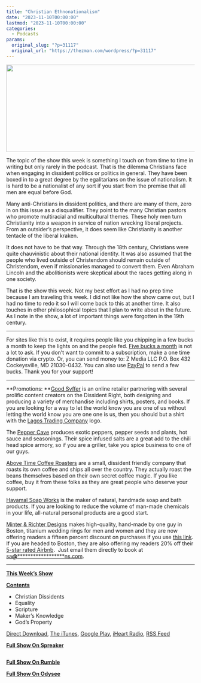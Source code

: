 ```yaml
---
title: "Christian Ethnonationalism"
date: "2023-11-10T00:00:00"
lastmod: "2023-11-10T00:00:00"
categories:
  - Podcasts
params:
  original_slug: "?p=31117"
  original_url: "https://thezman.com/wordpress/?p=31117"
---
```


[<img
src="http://thezman.com/wordpress/wp-content/uploads/2018/01/Power-Hour.png"
decoding="async" width="600" height="233" />](http://thezman.com/wordpress/wp-content/uploads/2018/01/Power-Hour.png)

The topic of the show this week is something I touch on from time to
time in writing but only rarely in the podcast. That is the dilemma
Christians face when engaging in dissident politics or politics in
general. They have been boxed in to a great degree by the egalitarians
on the issue of nationalism. It is hard to be a nationalist of any sort
if you start from the premise that all men are equal before God.

Many anti-Christians in dissident politics, and there are many of them,
zero in on this issue as a disqualifier. They point to the many
Christian pastors who promote multiracial and multicultural themes.
These holy men turn Christianity into a weapon in service of nation
wrecking liberal projects. From an outsider’s perspective, it does seem
like Christianity is another tentacle of the liberal kraken.

It does not have to be that way. Through the 18th century, Christians
were quite chauvinistic about their national identity. It was also
assumed that the people who lived outside of Christendom should remain
outside of Christendom, even if missionaries managed to convert them.
Even Abraham Lincoln and the abolitionists were skeptical about the
races getting along in one society.

That is the show this week. Not my best effort as I had no prep time
because I am traveling this week. I did not like how the show came out,
but I had no time to redo it so I will come back to this at another
time. It also touches in other philosophical topics that I plan to write
about in the future. As I note in the show, a lot of important things
were forgotten in the 19th century.

------------------------------------------------------------------------

For sites like this to exist, it requires people like you chipping in a
few bucks a month to keep the lights on and the people fed.
<a href="https://www.subscribestar.com/the-z-blog"
rel="noopener noreferrer" target="_blank">Five bucks a month</a> is not
a lot to ask. If you don’t want to commit to a subscription, make a one
time donation via crypto. Or, you can send money to: Z Media LLC P.O.
Box 432 Cockeysville, MD 21030-0432. You can also use <a
href="https://www.paypal.com/cgi-bin/webscr?cmd=_s-xclick&amp;hosted_button_id=UDAS2Q8JYA6CN&amp;source=url"
rel="noopener noreferrer" target="_blank">PayPal</a> to send a few
bucks. Thank you for your support!

------------------------------------------------------------------------

**Promotions: **<a href="https://goodsvffer.com/" rel="noopener" target="_blank">Good
Svffer</a> is an online retailer partnering with several prolific
content creators on the Dissident Right, both designing and producing a
variety of merchandise including shirts, posters, and books. If you are
looking for a way to let the world know you are one of us without
letting the world know you are one one is us, then you should but a
shirt with the
<a href="https://goodsvffer.com/products/lagos-trading-company"
rel="noopener" target="_blank">Lagos Trading Company</a> logo.

The <a href="https://peppercave.com/shop/ols/products" rel="noopener"
target="_blank">Pepper Cave</a> produces exotic peppers, pepper seeds
and plants, hot sauce and seasonings. Their spice infused salts are a
great add to the chili head spice armory, so if you are a griller, take
you spice business to one of our guys.

<a href="https://abovetimecoffee.com/" rel="noopener"
target="_blank">Above Time Coffee Roasters</a> are a small, dissident
friendly company that roasts its own coffee and ships all over the
country. They actually roast the beans themselves based on their own
secret coffee magic. If you like coffee, buy it from these folks as they
are great people who deserve your support.

<a href="https://havamalsoapworks.com/" rel="noopener"
target="_blank">Havamal Soap Works</a> is the maker of natural, handmade
soap and bath products. If you are looking to reduce the volume of
man-made chemicals in your life, all-natural personal products are a
good start.

<a href="https://www.minterandrichterdesigns.com/"
rel="noreferrer nofollow noopener" target="_blank">Minter &amp; Richter
Designs</a> makes high-quality, hand-made by one guy in Boston, titanium
wedding rings for men and women and they are now offering readers a
fifteen percent discount on purchases if you use
<a href="https://www.minterandrichterdesigns.com/discount/ZMAN"
rel="noreferrer nofollow noopener" target="_blank">this link</a>.
<span class="highlight"><span class="colour"><span class="font"><span class="size">If
you are headed to Boston, they are also offering my readers 20% off
their <a
href="https://www.airbnb.com/users/7988017/listings?user_id=7988017&amp;s=3"
rel="noopener noreferrer" target="_blank">5-star rated Airbnb</a>.  Just
email them directly to book at
<a href="mailto:sa***@*********************ns.com"
data-original-string="84dFwUZ4swQp2XD9gb0I/g==cb74Mq6sBoigSMETf60ekmFDA4dYKC2oHpf7cVuzCHTrZypaO39xJhRAffkXREJlRjT"><span
class="apbct-email-encoder"
data-original-string="imMqYzkrbKjWD4+5ZxRHLg==cb7BRSvVoB8taz/5QNApuEvKfcXaxGO3oufRp5LnI/HwwyU1099lwExEm8JtIZ2t2FL"
title="This contact has been encoded by Anti-Spam by CleanTalk. Click to decode. To finish the decoding make sure that JavaScript is enabled in your browser.">sa<span
class="apbct-blur">***</span>@<span
class="apbct-blur">*********************</span>ns.com</span></a>.</span></span></span></span>

------------------------------------------------------------------------

**<u>This Week’s Show</u>**

**<u>Contents</u>**

-   Christian Dissidents
-   Equality
-   Scripture
-   Maker’s Knowledge
-   God’s Property

<a href="https://api.spreaker.com/v2/episodes/57581357/download.mp3"
rel="noopener" target="_blank">Direct Download</a>, <a
href="https://itunes.apple.com/us/podcast/the-z-blog-power-hour/id1262799640?mt=2"
rel="noopener noreferrer" target="_blank">The iTunes</a>, <a
href="https://podcasts.google.com/?feed=aHR0cHM6Ly93d3cuc3ByZWFrZXIuY29tL3Nob3cvMjU4OTY1Ny9lcGlzb2Rlcy9mZWVk"
rel="noopener noreferrer" target="_blank">Google Play</a>, <a href="https://www.iheart.com/podcast/the-z-blog-power-hour-29246491/"
rel="noopener noreferrer" target="_blank">iHeart Radio,</a>
<a href="https://www.spreaker.com/show/2589657/episodes/feed"
rel="noopener noreferrer" target="_blank">RSS Feed</a>

**<u>Full Show On Spreaker</u>**

<span class="mce_SELRES_start" mce-type="bookmark"
style="display: inline-block; width: 0px; overflow: hidden; line-height: 0;">﻿</span>

**<u>Full Show On Rumble</u>**

**<u>Full Show On Odysee</u>**

